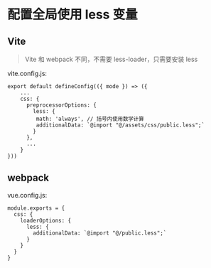 # 配置全局使用 less 变量

## Vite

> Vite 和 webpack 不同，不需要 less-loader，只需要安装 less

vite.config.js:

```
export default defineConfig(({ mode }) => ({
    ...
    css: {
      preprocessorOptions: {
        less: {
         math: 'always', // 括号内使用数学计算
         additionalData: `@import "@/assets/css/public.less";`
        }
      },
      ...
    }
}))
```

## webpack

vue.config.js:

```
module.exports = {
  css: {
    loaderOptions: {
      less: {
        additionalData: `@import "@/public.less";`
      }
    }
  }
}
```
